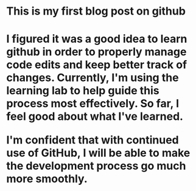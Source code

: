 <h1>This is my first blog post on github<h1>

<body>
  <p>
  I figured it was a good idea to learn github in order to properly manage code edits and keep better track of changes. Currently,
  I'm using the learning lab to help guide this process most effectively. So far, I feel good about what I've learned.
  </p>
  <p>
  I'm confident that with continued use of GitHub, I will be able to make the development process go much more smoothly.
  </p>
